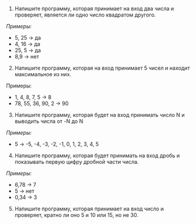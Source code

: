 1. Напишите программу, которая принимает на вход два
числа и проверяет, является ли одно число квадратом
другого.

*Примеры:*

- 5, 25 -> да
- 4, 16 -> да
- 25, 5 -> да
- 8,9 -> нет
2. Напишите программу, которая на вход принимает 5
чисел и находит максимальное из них.

Примеры:

- 1, 4, 8, 7, 5 -> 8
- 78, 55, 36, 90, 2 -> 90
3. Напишите программу, которая будет на вход принимать число N и выводить числа от -N до N

*Примеры:*

- 5 -> -5, -4, -3, -2, -1, 0, 1, 2, 3, 4, 5
4. Напишите программу, которая будет принимать на вход дробь и показывать первую цифру дробной части числа.

*Примеры:*

- 6,78 -> 7
- 5 -> нет
- 0,34 -> 3
5. Напишите программу, которая принимает на вход число и проверяет, кратно ли оно 5 и 10 или 15, но не 30.